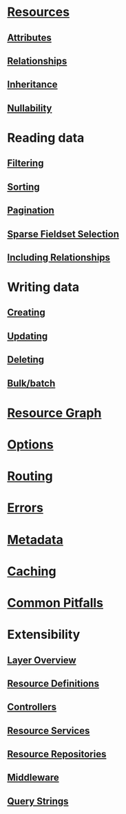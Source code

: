 # [Resources](resources/index.md)
## [Attributes](resources/attributes.md)
## [Relationships](resources/relationships.md)
## [Inheritance](resources/inheritance.md)
## [Nullability](resources/nullability.md)

# Reading data
## [Filtering](reading/filtering.md)
## [Sorting](reading/sorting.md)
## [Pagination](reading/pagination.md)
## [Sparse Fieldset Selection](reading/sparse-fieldset-selection.md)
## [Including Relationships](reading/including-relationships.md)

# Writing data
## [Creating](writing/creating.md)
## [Updating](writing/updating.md)
## [Deleting](writing/deleting.md)
## [Bulk/batch](writing/bulk-batch-operations.md)

# [Resource Graph](resource-graph.md)
# [Options](options.md)
# [Routing](routing.md)
# [Errors](errors.md)
# [Metadata](meta.md)
# [Caching](caching.md)
# [Common Pitfalls](common-pitfalls.md)

# Extensibility
## [Layer Overview](extensibility/layer-overview.md)
## [Resource Definitions](extensibility/resource-definitions.md)
## [Controllers](extensibility/controllers.md)
## [Resource Services](extensibility/services.md)
## [Resource Repositories](extensibility/repositories.md)
## [Middleware](extensibility/middleware.md)
## [Query Strings](extensibility/query-strings.md)
